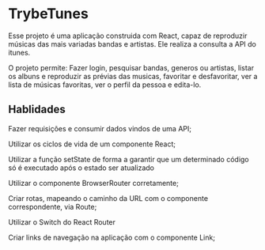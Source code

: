 # TrybeTunes

Esse projeto é uma aplicação construida com React, capaz de reproduzir músicas das mais variadas bandas e artistas. Ele realiza a consulta a API do itunes.

O projeto permite: Fazer login, pesquisar bandas, generos ou artistas, listar os albuns e reproduzir as prévias das musicas, favoritar e desfavoritar, ver a lista de músicas favoritas, ver o perfil da pessoa e edita-lo.






## Hablidades

Fazer requisições e consumir dados vindos de uma API;

Utilizar os ciclos de vida de um componente React;

Utilizar a função setState de forma a garantir que um determinado código só é executado após o estado ser atualizado

Utilizar o componente BrowserRouter corretamente;

Criar rotas, mapeando o caminho da URL com o componente correspondente, via Route;

Utilizar o Switch do React Router

Criar links de navegação na aplicação com o componente Link;
